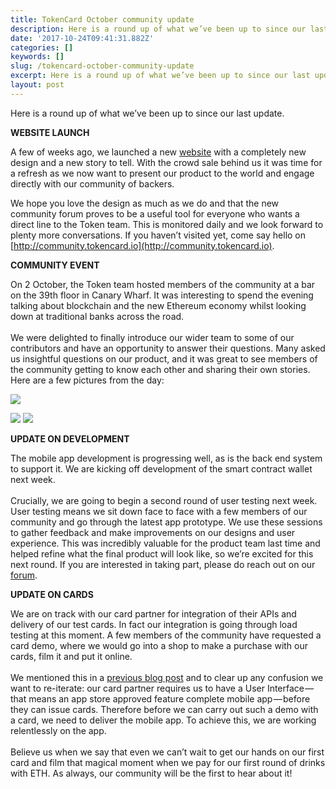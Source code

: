 ```yaml
---
title: TokenCard October community update
description: Here is a round up of what we’ve been up to since our last update.
date: '2017-10-24T09:41:31.882Z'
categories: []
keywords: []
slug: /tokencard-october-community-update
excerpt: Here is a round up of what we’ve been up to since our last update.
layout: post
---
```


Here is a round up of what we’ve been up to since our last update.

**WEBSITE LAUNCH**

A few of weeks ago, we launched a new [website](http://tokencard.io) with a completely new design and a new story to tell. With the crowd sale behind us it was time for a refresh as we now want to present our product to the world and engage directly with our community of backers.

We hope you love the design as much as we do and that the new community forum proves to be a useful tool for everyone who wants a direct line to the Token team. This is monitored daily and we look forward to plenty more conversations. If you haven’t visited yet, come say hello on [http://community.tokencard.io](http://community.tokencard.io).

**COMMUNITY EVENT**

On 2 October, the Token team hosted members of the community at a bar on the 39th floor in Canary Wharf. It was interesting to spend the evening talking about blockchain and the new Ethereum economy whilst looking down at traditional banks across the road.  
   
We were delighted to finally introduce our wider team to some of our contributors and have an opportunity to answer their questions. Many asked us insightful questions on our product, and it was great to see members of the community getting to know each other and sharing their own stories. Here are a few pictures from the day:

![](/images/1__H3K1oOes3CnVKIYh4A2XFw.png)

![](/images/1__AVvRqf__ReMUXc9RUqg6l6w.png)
![](/images/1__7HgkAUtNfOW083ogX9MilQ.png)

**UPDATE ON DEVELOPMENT**

The mobile app development is progressing well, as is the back end system to support it. We are kicking off development of the smart contract wallet next week.  
   
Crucially, we are going to begin a second round of user testing next week. User testing means we sit down face to face with a few members of our community and go through the latest app prototype. We use these sessions to gather feedback and make improvements on our designs and user experience. This was incredibly valuable for the product team last time and helped refine what the final product will look like, so we’re excited for this next round. If you are interested in taking part, please do reach out on our [forum](http://community.tokencard.io).

**UPDATE ON CARDS**

We are on track with our card partner for integration of their APIs and delivery of our test cards. In fact our integration is going through load testing at this moment. A few members of the community have requested a card demo, where we would go into a shop to make a purchase with our cards, film it and put it online.  
   
We mentioned this in a [previous blog post](https://medium.com/monolithstudio/tokencard-september-1st-community-update-db02528cb2aa) and to clear up any confusion we want to re-iterate: our card partner requires us to have a User Interface — that means an app store approved feature complete mobile app — before they can issue cards. Therefore before we can carry out such a demo with a card, we need to deliver the mobile app. To achieve this, we are working relentlessly on the app.  
   
Believe us when we say that even we can’t wait to get our hands on our first card and film that magical moment when we pay for our first round of drinks with ETH. As always, our community will be the first to hear about it!